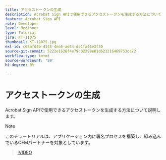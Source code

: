 ```yaml
---
title: アクセストークンの生成
description: Acrobat Sign APIで使用できるアクセストークンを生成する方法について説明します
feature: Acrobat Sign API
role: Developer
level: Beginner
type: Tutorial
jira: KT-11075
thumbnail: KT-11075.jpg
exl-id: c68afd4b-4143-4ea5-ad44-de1fa46e3f30
source-git-commit: 5222e1626f4e79c02298e81d621216469753ca72
workflow-type: tm+mt
source-wordcount: '59'
ht-degree: 0%

---
```


# アクセストークンの生成

Acrobat Sign APIで使用できるアクセストークンを生成する方法について説明します。

>[!NOTE]
>
>このチュートリアルは、アプリケーション内に署名プロセスを構築し、組み込んでいるOEMパートナーを対象としています。

>[!VIDEO](https://video.tv.adobe.com/v/347350?hidetitle=true)
